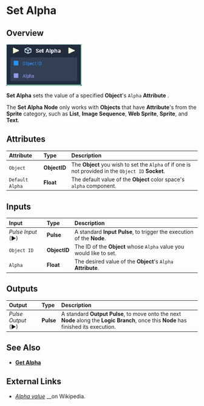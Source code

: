 # Set Alpha

## Overview

![The Set Alpha Node.](../../../.gitbook/assets/set-alpha.PNG)

**Set Alpha** sets the value of a specified **Object**'s `Alpha` **Attribute** .

The **Set Alpha** **Node** only works with **Objects** that have **Attribute**'s from the **Sprite** category, such as **List**, **Image Sequence**, **Web Sprite**, **Sprite**, and **Text**.

## Attributes

| Attribute | Type | Description |
| :--- | :--- | :--- |
| `Object` | **ObjectID** | The **Object** you wish to set the `Alpha` of if one is not provided in the `Object ID` **Socket**. |
| `Default Alpha` | **Float** | The default value of the **Object** color space's `alpha` component. |

## Inputs

| Input | Type | Description |
| :--- | :--- | :--- |
| _Pulse Input_ \(►\) | **Pulse** | A standard **Input Pulse**, to trigger the execution of the **Node**. |
| `Object ID` | **ObjectID** | The ID of the **Object** whose `Alpha` value you would like to set. |
| `Alpha` | **Float** | The desired value of the **Object**'s `Alpha` **Attribute**. |

## Outputs

| Output | Type | Description |
| :--- | :--- | :--- |
| _Pulse Output_ \(►\) | **Pulse** | A standard **Output Pulse**, to move onto the next **Node** along the **Logic Branch**, once this **Node** has finished its execution. |

## See Also

* [**Get Alpha**](get-alpha.md)

## External Links

* [_Alpha value_](https://en.wikipedia.org/wiki/Alpha_compositing) __on Wikipedia.

